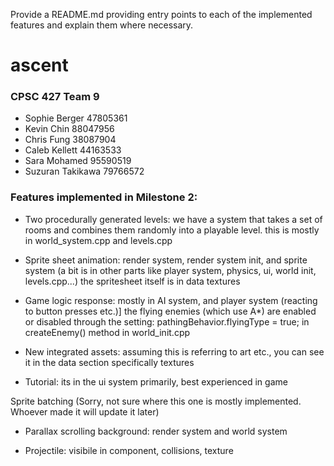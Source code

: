 Provide a README.md providing entry points to each of the implemented features and
explain them where necessary.


# ascent

### CPSC 427 Team 9
- Sophie Berger 47805361
- Kevin Chin 88047956
- Chris Fung 38087904
- Caleb Kellett 44163533
- Sara Mohamed 95590519
- Suzuran Takikawa 79766572

### Features implemented in Milestone 2:
- Two procedurally generated levels:
	we have a system that takes a set of rooms and combines them randomly into a playable level.
	this is mostly in world_system.cpp and levels.cpp
	
- Sprite sheet animation: 
	render system, render system init, and sprite system (a bit is in other parts like player system, physics, ui, world init, levels.cpp...)
	the spritesheet itself is in data textures
	
- Game logic response:
	mostly in AI system, and player system (reacting to button presses etc.)]
	the flying enemies (which use A*) are enabled or disabled through the setting: pathingBehavior.flyingType = true; in createEnemy() method in world_init.cpp

- New integrated assets:
	assuming this is referring to art etc., you can see it in the data section specifically textures
	
- Tutorial:
	its in the ui system primarily, best experienced in game
	
Sprite batching
	(Sorry, not sure where this one is mostly implemented. Whoever made it will update it later)
	
- Parallax scrolling background:
	render system and world system
	
- Projectile:
	visibile in component, collisions, texture
